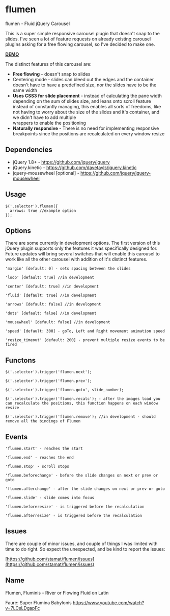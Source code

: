 # flumen
flumen - Fluid jQuery Carousel

This is a super simple responsive carousel plugin that doesn't snap to the slides. I've seen a lot of feature requests on already existing carousel plugins asking for a free flowing carousel, so I've decided to make one.

**[DEMO](https://stamat.github.io/flumen/ "Demo")**

The distinct features of this carousel are:
* **Free flowing** - doesn't snap to slides
* Centering mode - slides can bleed out the edges and the container doesn't have to have a predefined size, nor the slides have to be the same width
* **Uses CSS3 for slide placement** - instead of calculating the pane width depending on the sum of slides size, and leans onto scroll feature instead of constantly managing, this enables all sorts of freedoms, like not having to worry about the size of the slides and it's container, and we didn't have to add multiple <div/> wrappers to enable the positioning
* **Naturally responsive** - There is no need for implementing responsive breakpoints since the positions are recalculated on every window resize


## Dependencies
* jQuery 1.8+ - https://github.com/jquery/jquery
* jQuery.kinetic - https://github.com/davetayls/jquery.kinetic
* jquery-mousewheel [optional] - https://github.com/jquery/jquery-mousewheel


## Usage

    $('.selector').flumen({
      arrows: true //example option
    });


## Options

There are some currently in development options. The first version of this jQuery plugin supports only the features it was specifically designed for. Future updates will bring several switches that will enable this carousel to work like all the other carousel with addition of it's distinct features.

    'margin' [default: 0] - sets spacing between the slides

    'loop' [default: true] //in development

    'center' [default: true] //in development

    'fluid' [default: true] //in development

    'arrows' [default: false] //in development

    'dots' [default: false] //in development

    'mousewheel' [default: false] //in development

    'speed' [default: 300] - goTo, Left and Right movement animation speed

    'resize_timeout' [default: 200] - prevent multiple resize events to be fired

## Functons
    $('.selector').trigger('flumen.next');

    $('.selector').trigger('flumen.prev');

    $('.selector').trigger('flumen.goto', slide_number);

    $('.selector').trigger('flumen.recalc'); - after the images load you can recalculate the positions, this function happens on each window resize

    $('.selector').trigger('flumen.remove'); //in development - should remove all the bindings of Flumen

## Events

    'flumen.start' - reaches the start

    'flumen.end' - reaches the end

    'flumen.stop' - scroll stops

    'flumen.beforechange' - before the slide changes on next or prev or goto

    'flumen.afterchange' - after the slide changes on next or prev or goto

    'flumen.slide' - slide comes into focus

    'flumen.beforeresize' - is triggered before the recalculation

    'flumen.afterresize' - is triggered before the recalculation

## Issues

There are couple of minor issues, and couple of things I was limited with time to do right. So expect the unexpected, and be kind to report the issues:

[https://github.com/stamat/flumen/issues](https://github.com/stamat/flumen/issues)

## Name
Flumen, Fluminis - River or Flowing Fluid on Latin

Fauré: Super Flumina Babylonis
https://www.youtube.com/watch?v=7LCsLDgapFc
